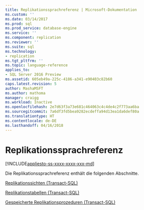 ```yaml
---
title: Replikationssprachreferenz | Microsoft-Dokumentation
ms.custom: ''
ms.date: 03/14/2017
ms.prod: sql
ms.prod_service: database-engine
ms.service: ''
ms.component: replication
ms.reviewer: ''
ms.suite: sql
ms.technology:
- replication
ms.tgt_pltfrm: ''
ms.topic: language-reference
applies_to:
- SQL Server 2016 Preview
ms.assetid: 605eb49a-225c-4186-a341-e90403c82b60
caps.latest.revision: 5
author: MashaMSFT
ms.author: mathoma
manager: craigg
ms.workload: Inactive
ms.openlocfilehash: 2e7d63f3a73e681c464063c4c4de4c2f773aa6ba
ms.sourcegitcommit: 7a6df3fd5bea9282ecdeffa94d13ea1da6def80a
ms.translationtype: HT
ms.contentlocale: de-DE
ms.lasthandoff: 04/16/2018
---
```

# <a name="replication-language-reference"></a>Replikationssprachreferenz
[!INCLUDE[appliesto-ss-xxxx-xxxx-xxx-md](../../includes/appliesto-ss-xxxx-xxxx-xxx-md.md)]

  Die Replikationssprachreferenz enthält die folgenden Abschnitte.  
  
 [Replikationssichten &#40;Transact-SQL&#41;](../../relational-databases/system-views/replication-views-transact-sql.md)  
  
 [Replikationstabellen &#40;Transact-SQL&#41;](../../relational-databases/system-tables/replication-tables-transact-sql.md)  
  
 [Gespeicherte Replikationsprozeduren &#40;Transact-SQL&#41;](../../relational-databases/system-stored-procedures/replication-stored-procedures-transact-sql.md)  
  
  
